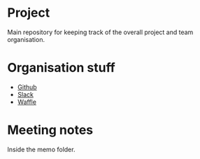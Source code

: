 # Project

Main repository for keeping track of the overall project and team organisation.

# Organisation stuff

* [Github](https://github.com/IoSL-INav)
* [Slack](https://iosl-inav.slack.com/)
* [Waffle](https://waffle.io/IoSL-INav/project)

# Meeting notes

Inside the memo folder.
